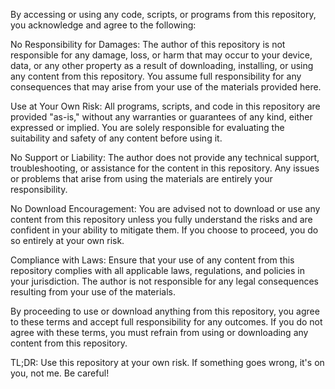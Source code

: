 By accessing or using any code, scripts, or programs from this repository, you acknowledge and agree to the following:

No Responsibility for Damages: The author of this repository is not responsible for any damage, loss, or harm that may occur to your device, data, or any other property as a result of downloading, installing, or using any content from this repository. You assume full responsibility for any consequences that may arise from your use of the materials provided here.

Use at Your Own Risk: All programs, scripts, and code in this repository are provided "as-is," without any warranties or guarantees of any kind, either expressed or implied. You are solely responsible for evaluating the suitability and safety of any content before using it.

No Support or Liability: The author does not provide any technical support, troubleshooting, or assistance for the content in this repository. Any issues or problems that arise from using the materials are entirely your responsibility.

No Download Encouragement: You are advised not to download or use any content from this repository unless you fully understand the risks and are confident in your ability to mitigate them. If you choose to proceed, you do so entirely at your own risk.

Compliance with Laws: Ensure that your use of any content from this repository complies with all applicable laws, regulations, and policies in your jurisdiction. The author is not responsible for any legal consequences resulting from your use of the materials.

By proceeding to use or download anything from this repository, you agree to these terms and accept full responsibility for any outcomes. If you do not agree with these terms, you must refrain from using or downloading any content from this repository.

TL;DR: Use this repository at your own risk. If something goes wrong, it's on you, not me. Be careful!

